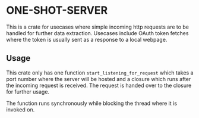 # ONE-SHOT-SERVER

This is a crate for usecases where simple incoming http requests are to be handled for further data extraction. Usecases include OAuth token fetches where the token is usually sent as a response to a local webpage.

## Usage
This crate only has one function `start_listening_for_request` which takes a port number where the server will be hosted and a closure which runs after the incoming request is received. The request is handed over to the closure for further usage.

The function runs synchronously while blocking the thread where it is invoked on.

